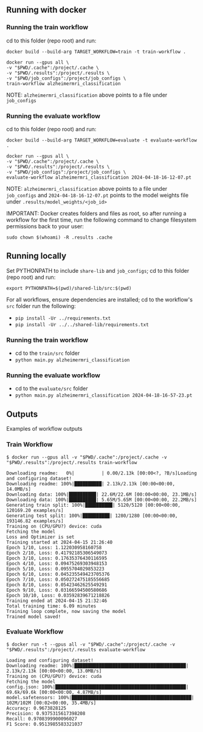 ## Running with docker

### Running the train workflow

cd to this folder (repo root) and run:
```
docker build --build-arg TARGET_WORKFLOW=train -t train-workflow .
```
```
docker run --gpus all \
-v "$PWD/.cache":/project/.cache \
-v "$PWD/.results":/project/.results \
-v "$PWD/job_configs":/project/job_configs \
train-workflow alzheimermri_classification
```
NOTE: `alzheimermri_classification` above points to a file under `job_configs`

### Running the evaluate workflow

cd to this folder (repo root) and run:
```
docker build --build-arg TARGET_WORKFLOW=evaluate -t evaluate-workflow .
```
```
docker run --gpus all \
-v "$PWD/.cache":/project/.cache \
-v "$PWD/.results":/project/.results \
-v "$PWD/job_configs":/project/job_configs \
evaluate-workflow alzheimermri_classification 2024-04-18-16-12-07.pt
```
NOTE: `alzheimermri_classification` above points to a file under `job_configs` and
`2024-04-18-16-12-07.pt` points to the model weights file under `.results/model_weights/<job_id>`

IMPORTANT: Docker creates folders and files as root, so after running a workflow for the first time,
run the following command to change filesystem permissions back to your user:
```
sudo chown $(whoami) -R .results .cache
```


## Running locally

Set PYTHONPATH to include `share-lib` and `job_configs`; cd to this folder (repo root) and run:
```
export PYTHONPATH=$(pwd)/shared-lib/src:$(pwd)
```

For all workflows, ensure dependencies are installed; cd to the workflow's `src` folder run the following:
- `pip install -Ur ../requirements.txt`
- `pip install -Ur ../../shared-lib/requirements.txt`

### Running the train workflow

- cd to the `train/src` folder
- `python main.py alzheimermri_classification`

### Running the evaluate workflow

- cd to the `evaluate/src` folder
- `python main.py alzheimermri_classification 2024-04-18-16-57-23.pt`


## Outputs

Examples of workflow outputs

### Train Workflow

```
$ docker run --gpus all -v "$PWD/.cache":/project/.cache -v "$PWD/.results":/project/.results train-workflow

Downloading readme:   0%|          | 0.00/2.13k [00:00<?, ?B/s]Loading and configuring dataset!
Downloading readme: 100%|██████████| 2.13k/2.13k [00:00<00:00, 14.0MB/s]
Downloading data: 100%|██████████| 22.6M/22.6M [00:00<00:00, 23.1MB/s]
Downloading data: 100%|██████████| 5.65M/5.65M [00:00<00:00, 22.2MB/s]
Generating train split: 100%|██████████| 5120/5120 [00:00<00:00, 120169.20 examples/s]
Generating test split: 100%|██████████| 1280/1280 [00:00<00:00, 193146.82 examples/s]
Training on (CPU/GPU?) device: cuda
Fetching the model
Loss and Optimizer is set
Training started at 2024-04-15 21:26:40
Epoch 1/10, Loss: 1.122030958160758
Epoch 2/10, Loss: 0.41792185306549073
Epoch 3/10, Loss: 0.17635376430116595
Epoch 4/10, Loss: 0.09475269303948153
Epoch 5/10, Loss: 0.0955704029853223
Epoch 6/10, Loss: 0.045235549423705376
Epoch 7/10, Loss: 0.050272475185556685
Epoch 8/10, Loss: 0.05423462625549291
Epoch 9/10, Loss: 0.03166594500580686
Epoch 10/10, Loss: 0.03592839671218826
Training ended at 2024-04-15 21:32:46
Total training time: 6.09 minutes
Training loop complete, now saving the model
Trained model saved!
```

### Evaluate Workflow

```
$ docker run -t --gpus all -v "$PWD/.cache":/project/.cache -v "$PWD/.results":/project/.results evaluate-workflow

Loading and configuring dataset!
Downloading readme: 100%|█████████████████████████████████████████| 2.13k/2.13k [00:00<00:00, 13.0MB/s]
Training on (CPU/GPU?) device: cuda
Fetching the model
config.json: 100%|████████████████████████████████████████████████| 69.6k/69.6k [00:00<00:00, 4.87MB/s]
model.safetensors: 100%|████████████████████████████████████████████| 102M/102M [00:02<00:00, 35.4MB/s]
Accuracy: 0.9673828125
Precision: 0.9375315617398208
Recall: 0.9708399900096027
F1 Score: 0.9513985583321037
```
